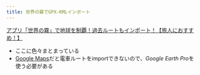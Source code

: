 ```yaml
---
title: 世界の霧でGPX-KMLインポート
---
```


[アプリ「世界の霧」で地球を制覇！過去ルートもインポート！【旅人におすすめ！】](https://surfgirl38.com/fog-of-world-apps/#i-18)

* ここに色々まとまっている
* [Google Maps](Google%20Maps.md)だと電車ルートをimportできないので、*Google Earth Pro*を使う必要がある
